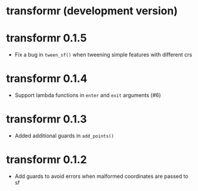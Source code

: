 # transformr (development version)

# transformr 0.1.5

* Fix a bug in `tween_sf()` when tweening simple features with different crs

# transformr 0.1.4

* Support lambda functions in `enter` and `exit` arguments (#6)

# transformr 0.1.3

* Added additional guards in `add_points()`

# transformr 0.1.2

* Add guards to avoid errors when malformed coordinates are passed to sf
